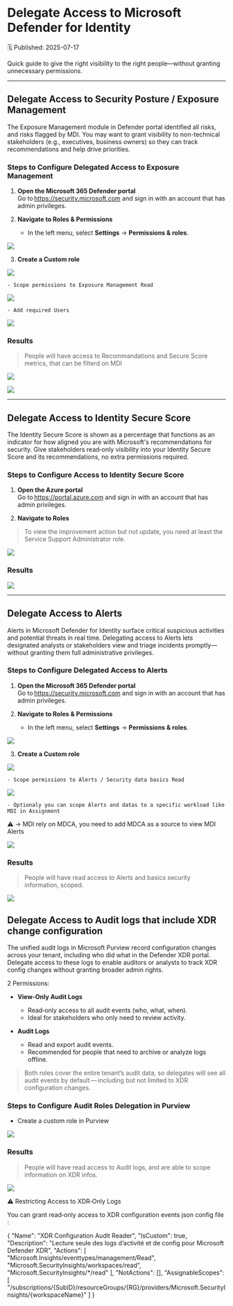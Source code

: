 # Delegate Access to Microsoft Defender for Identity
🗓️ Published: 2025-07-17

Quick guide to give the right visibility to the right people—without granting unnecessary permissions.

---

## Delegate Access to Security Posture / Exposure Management  

The Exposure Management module in Defender portal identified all risks, and risks flagged by MDI.
You may want to grant visibility to non-technical stakeholders (e.g., executives, business owners) so they can track recommendations and help drive priorities.

### Steps to Configure Delegated Access to Exposure Management 

1. **Open the Microsoft 365 Defender portal**  
   Go to https://security.microsoft.com and sign in with an account that has admin privileges.

2. **Navigate to Roles & Permissions**  
   - In the left menu, select **Settings** → **Permissions & roles**.  

![](assets/Delegate%20Access%20to%20MDI/2025-07-17-16-42-37.png)

3. **Create a Custom role**  

![](assets/Delegate%20Access%20to%20MDI/2025-07-17-16-43-07.png)

    - Scope permissions to Exposure Management Read

![](assets/Delegate%20Access%20to%20MDI/2025-07-17-16-43-26.png)

    - Add required Users

![](assets/Delegate%20Access%20to%20MDI/2025-07-17-16-44-06.png)


### Results

> People will have access to Recommandations and Secure Score metrics, that can be filterd on MDI

![](assets/Delegate%20Access%20to%20MDI/2025-07-17-16-45-12.png)

![](assets/Delegate%20Access%20to%20MDI/2025-07-17-16-46-16.png)

---

## Delegate Access to Identity Secure Score

The Identity Secure Score is shown as a percentage that functions as an indicator for how aligned you are with Microsoft's recommendations for security.
Give stakeholders read‑only visibility into your Identity Secure Score and its recommendations, no extra permissions required.

### Steps to Configure Access to Identity Secure Score

1. **Open the Azure portal**  
   Go to https://portal.azure.com and sign in with an account that has admin privileges.

2. **Navigate to Roles**  

> To view the improvement action but not update, you need at least the Service Support Administrator role.

![](assets/Delegate%20Access%20to%20MDI/2025-07-17-21-07-07.png)

### Results

![](assets/Delegate%20Access%20to%20MDI/2025-07-17-21-07-46.png)

---

## Delegate Access to Alerts  

Alerts in Microsoft Defender for Identity surface critical suspicious activities and potential threats in real time. Delegating access to Alerts lets designated analysts or stakeholders view and triage incidents promptly—without granting them full administrative privileges.

### Steps to Configure Delegated Access to Alerts  

1. **Open the Microsoft 365 Defender portal**  
   Go to https://security.microsoft.com and sign in with an account that has admin privileges.

2. **Navigate to Roles & Permissions**  
   - In the left menu, select **Settings** → **Permissions & roles**.  

![](assets/Delegate%20Access%20to%20MDI/2025-07-17-16-42-37.png)

3. **Create a Custom role** 

![](assets/Delegate%20Access%20to%20MDI/2025-07-17-17-07-12.png)

    - Scope permissions to Alerts / Security data basics Read

![](assets/Delegate%20Access%20to%20MDI/2025-07-17-17-08-07.png)

    - Optionaly you can scope Alerts and datas to a specific workload like MDI in Assignment
  ⚠️ -> MDI rely on MDCA, you need to add MDCA as a source to view MDI Alerts  

![](assets/Delegate%20Access%20to%20MDI/2025-07-17-17-19-25.png)


### Results

> People will have read access to Alerts and basics security information, scoped.

![](assets/Delegate%20Access%20to%20MDI/2025-07-17-17-20-29.png)



## Delegate Access to Audit logs that include XDR change configuration  

The unified audit logs in Microsoft Purview record configuration changes across your tenant, including who did what in the Defender XDR portal.
Delegate access to these logs to enable auditors or analysts to track XDR config changes without granting broader admin rights.

2 Permissions:

- **View‑Only Audit Logs**  
  - Read‑only access to all audit events (who, what, when).  
  - Ideal for stakeholders who only need to review activity.

- **Audit Logs**  
  - Read and export audit events.  
  - Recommended for people that need to archive or analyze logs offline.

> Both roles cover the entire tenant’s audit data, so delegates will see all audit events by default — including but not limited to XDR configuration changes.

### Steps to Configure Audit Roles Delegation in Purview

- Create a custom role in Purview

![](assets/Delegate%20Access%20to%20MDI/2025-07-17-17-59-30.png)

### Results

> People will have read access to Audit logs, and are able to scope information on XDR infos.

![](assets/Delegate%20Access%20to%20MDI/2025-07-17-18-00-34.png)


⚠️ Restricting Access to XDR‑Only Logs

You can grant read‑only access to XDR configuration events json config file :

{
  "Name": "XDR Configuration Audit Reader",
  "IsCustom": true,
  "Description": "Lecture seule des logs d’activité et de config pour Microsoft Defender XDR",
  "Actions": [
    "Microsoft.Insights/eventtypes/management/Read",
    "Microsoft.SecurityInsights/workspaces/read",
    "Microsoft.SecurityInsights/*/read"
  ],
  "NotActions": [],
  "AssignableScopes": [
    "/subscriptions/{SubID}/resourceGroups/{RG}/providers/Microsoft.SecurityInsights/{workspaceName}"
  ]
}
